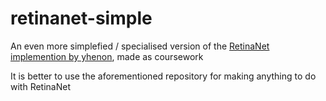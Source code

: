 # retinanet-simple

An even more simplefied / specialised version of the [RetinaNet implemention by yhenon](https://github.com/yhenon/pytorch-retinanet), made as coursework

It is better to use the aforementioned repository for making anything to do with RetinaNet
